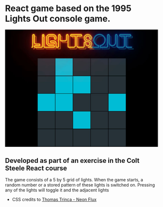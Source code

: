 # React game based on the 1995 Lights Out console game.

![Lights Out Game Screenshot](src/screenshot/light-out-screen.jpg)

## Developed as part of an exercise in the Colt Steele React course

The game consists of a 5 by 5 grid of lights. When the game starts, a random number or a stored pattern of these lights is switched on. Pressing any of the lights will toggle it and the adjacent lights

* CSS credits to [Thomas Trinca - Neon Flux](https://codepen.io/Trinca/pen/NAvpWa)

